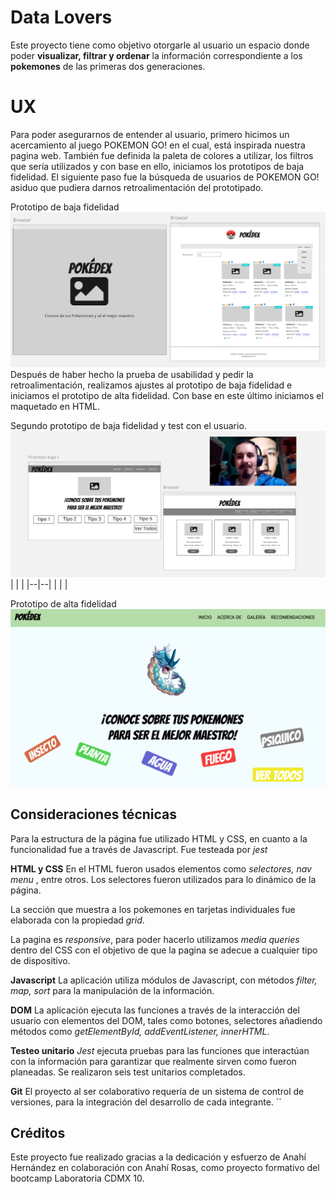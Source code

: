 # Data Lovers 

Este proyecto tiene como objetivo otorgarle al usuario un espacio donde poder **visualizar, filtrar y ordenar** la información correspondiente a los **pokemones** de las primeras dos generaciones. 


# UX
Para poder asegurarnos de entender al usuario, primero hicimos un acercamiento al juego POKEMON GO! en el cual, está inspirada nuestra pagina web. También fue definida la paleta de colores a utilizar, los filtros que sería utilizados y con base en ello, iniciamos los prototipos de baja fidelidad. El siguiente paso fue la búsqueda de usuarios de POKEMON GO! asiduo que pudiera darnos retroalimentación del prototipado. 
 
 Prototipo de baja fidelidad![Prototipo de baja fidelidad](https://raw.githubusercontent.com/AnHernandezOlvera/CDMX010-data-lovers/master/src/images/proceso/primer-prototipo.png)
Después de haber hecho la prueba de usabilidad y pedir la retroalimentación, realizamos ajustes al prototipo de baja fidelidad e iniciamos el prototipo de alta fidelidad. Con base en este último iniciamos el maquetado en HTML. 

Segundo prototipo de baja fidelidad y test con el usuario. 
![Segundo prototipo de baja fidelidad y test con el usuario](https://raw.githubusercontent.com/AnHernandezOlvera/CDMX010-data-lovers/master/src/images/proceso/feedback-usuario.jpg)
|  |  |
|--|--|
|  |  |

Prototipo de alta fidelidad
![Prototipo de alta fidelidad](https://raw.githubusercontent.com/AnHernandezOlvera/CDMX010-data-lovers/master/src/images/proceso/prototipo-alta-1.jpg)


## Consideraciones técnicas

Para la estructura de la página fue utilizado HTML y CSS, en cuanto a la funcionalidad fue a través de Javascript. Fue testeada por *jest*

**HTML y CSS**
En el HTML fueron usados elementos como *selectores, nav menu* , entre otros. Los selectores fueron utilizados para lo dinámico de la página. 

La sección que muestra a los pokemones en tarjetas individuales fue elaborada con la propiedad *grid*.

La pagina es *responsive*, para poder hacerlo utilizamos *media queries* dentro del CSS con el objetivo de que la pagina se adecue a cualquier tipo de dispositivo. 

**Javascript**
La aplicación utiliza módulos de Javascript,  con métodos *filter, map, sort* para la manipulación de la información.

**DOM**
La aplicación ejecuta las funciones a través de la interacción del usuario con elementos del DOM, tales como botones, selectores añadiendo métodos como *getElementById, addEventListener, innerHTML*. 

**Testeo unitario**
*Jest* ejecuta pruebas para las funciones que interactúan con la información para garantizar que realmente sirven como fueron planeadas. Se realizaron seis test unitarios completados. 

**Git**
El proyecto al ser colaborativo requería de un sistema de control de versiones,  para la integración del desarrollo de cada integrante. ``

## Créditos
Este proyecto fue realizado gracias a la dedicación  y esfuerzo de Anahí Hernández en colaboración con Anahí Rosas, como proyecto formativo del bootcamp Laboratoria CDMX 10. 


